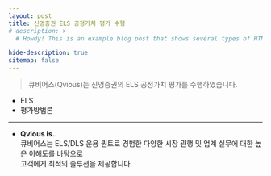 ```yaml
---
layout: post
title: 신영증권 ELS 공정가치 평가 수행
# description: >
  # Howdy! This is an example blog post that shows several types of HTML content supported in this theme.

hide-description: true
sitemap: false
---
```


> 큐비어스(Qvious)는 신영증권의 ELS 공정가치 평가를 수행하였습니다. <br>

* ELS
* 평가방법론

---
* **Qvious is..** <br>
큐비어스는 ELS/DLS 운용 퀀트로 경험한 다양한 시장 관행 및 업계 실무에 대한 높은 이해도를 바탕으로 <br>
고객에게 최적의 솔루션을 제공합니다.
